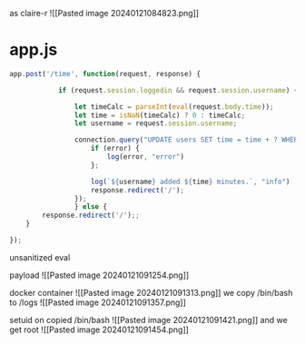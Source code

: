 as claire-r
![[Pasted image 20240121084823.png]]

# app.js
```js
app.post('/time', function(request, response) {

            if (request.session.loggedin && request.session.username) {

                let timeCalc = parseInt(eval(request.body.time));
                let time = isNaN(timeCalc) ? 0 : timeCalc;
                let username = request.session.username;

                connection.query("UPDATE users SET time = time + ? WHERE user = ?", [time, username], function(error, results, fields) {
                    if (error) {
                        log(error, "error")
                    };

                    log(`${username} added ${time} minutes.`, "info")
                    response.redirect('/');
                });
                } else {
        response.redirect('/');;
    }

});
```

unsanitized eval

payload
![[Pasted image 20240121091254.png]]

docker container
![[Pasted image 20240121091313.png]]
we copy /bin/bash to /logs
![[Pasted image 20240121091357.png]]

setuid on copied /bin/bash
![[Pasted image 20240121091421.png]]
and we get root
![[Pasted image 20240121091454.png]]
